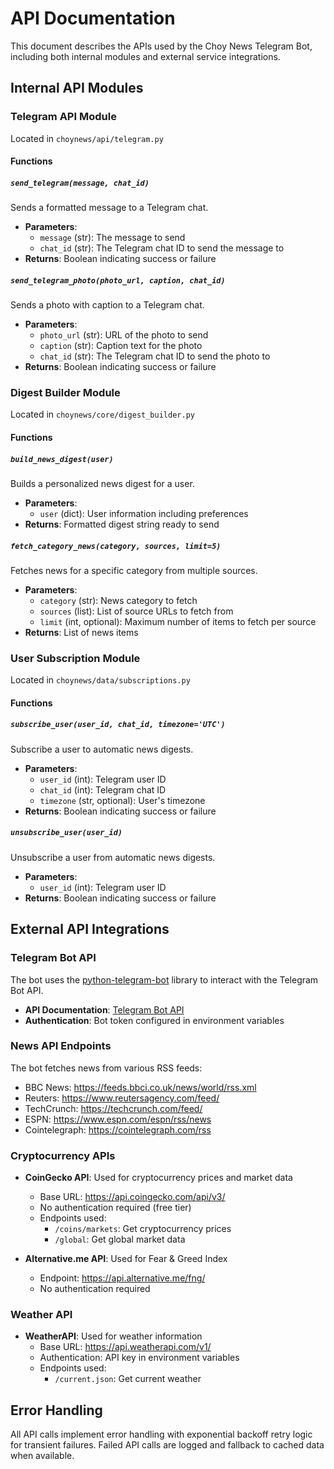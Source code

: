 # API Documentation

This document describes the APIs used by the Choy News Telegram Bot, including both internal modules and external service integrations.

## Internal API Modules

### Telegram API Module

Located in `choynews/api/telegram.py`

#### Functions

##### `send_telegram(message, chat_id)`
Sends a formatted message to a Telegram chat.

- **Parameters**:
  - `message` (str): The message to send
  - `chat_id` (str): The Telegram chat ID to send the message to
- **Returns**: Boolean indicating success or failure

##### `send_telegram_photo(photo_url, caption, chat_id)`
Sends a photo with caption to a Telegram chat.

- **Parameters**:
  - `photo_url` (str): URL of the photo to send
  - `caption` (str): Caption text for the photo
  - `chat_id` (str): The Telegram chat ID to send the photo to
- **Returns**: Boolean indicating success or failure

### Digest Builder Module

Located in `choynews/core/digest_builder.py`

#### Functions

##### `build_news_digest(user)`
Builds a personalized news digest for a user.

- **Parameters**:
  - `user` (dict): User information including preferences
- **Returns**: Formatted digest string ready to send

##### `fetch_category_news(category, sources, limit=5)`
Fetches news for a specific category from multiple sources.

- **Parameters**:
  - `category` (str): News category to fetch
  - `sources` (list): List of source URLs to fetch from
  - `limit` (int, optional): Maximum number of items to fetch per source
- **Returns**: List of news items

### User Subscription Module

Located in `choynews/data/subscriptions.py`

#### Functions

##### `subscribe_user(user_id, chat_id, timezone='UTC')`
Subscribe a user to automatic news digests.

- **Parameters**:
  - `user_id` (int): Telegram user ID
  - `chat_id` (int): Telegram chat ID
  - `timezone` (str, optional): User's timezone
- **Returns**: Boolean indicating success or failure

##### `unsubscribe_user(user_id)`
Unsubscribe a user from automatic news digests.

- **Parameters**:
  - `user_id` (int): Telegram user ID
- **Returns**: Boolean indicating success or failure

## External API Integrations

### Telegram Bot API

The bot uses the [python-telegram-bot](https://python-telegram-bot.readthedocs.io/) library to interact with the Telegram Bot API.

- **API Documentation**: [Telegram Bot API](https://core.telegram.org/bots/api)
- **Authentication**: Bot token configured in environment variables

### News API Endpoints

The bot fetches news from various RSS feeds:

- BBC News: https://feeds.bbci.co.uk/news/world/rss.xml
- Reuters: https://www.reutersagency.com/feed/
- TechCrunch: https://techcrunch.com/feed/
- ESPN: https://www.espn.com/espn/rss/news
- Cointelegraph: https://cointelegraph.com/rss

### Cryptocurrency APIs

- **CoinGecko API**: Used for cryptocurrency prices and market data
  - Base URL: https://api.coingecko.com/api/v3/
  - No authentication required (free tier)
  - Endpoints used:
    - `/coins/markets`: Get cryptocurrency prices
    - `/global`: Get global market data

- **Alternative.me API**: Used for Fear & Greed Index
  - Endpoint: https://api.alternative.me/fng/
  - No authentication required

### Weather API

- **WeatherAPI**: Used for weather information
  - Base URL: https://api.weatherapi.com/v1/
  - Authentication: API key in environment variables
  - Endpoints used:
    - `/current.json`: Get current weather

## Error Handling

All API calls implement error handling with exponential backoff retry logic for transient failures. Failed API calls are logged and fallback to cached data when available.
